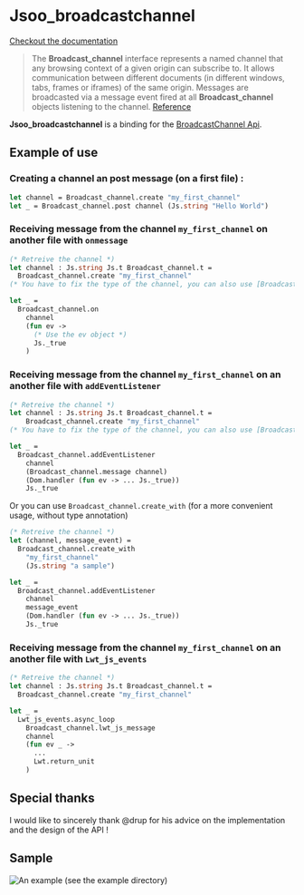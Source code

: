 # Jsoo_broadcastchannel 

[Checkout the documentation](https://xvw.github.io/jsoo_broadcastchannel/)

> The **Broadcast_channel** interface represents a named channel that any browsing context 
> of a given origin can subscribe to. It allows communication between different documents 
> (in different windows, tabs, frames or iframes) of the same origin. Messages are broadcasted 
> via a message event fired at all **Broadcast_channel** objects listening to the channel.
[Reference](https://developer.mozilla.org/fr/docs/Web/API/BroadcastChannel)


**Jsoo_broadcastchannel** is a binding for the [BroadcastChannel Api](https://developer.mozilla.org/fr/docs/Web/API/BroadcastChannel). 

## Example of use

### Creating a channel an post message (on a first file)  : 

```ocaml
let channel = Broadcast_channel.create "my_first_channel"
let _ = Broadcast_channel.post channel (Js.string "Hello World")
```

### Receiving message from the channel `my_first_channel` on another file with `onmessage`

```ocaml
(* Retreive the channel *)
let channel : Js.string Js.t Broadcast_channel.t = 
  Broadcast_channel.create "my_first_channel"
(* You have to fix the type of the channel, you can also use [Broadcast_channel.create_with] *)

let _ = 
  Broadcast_channel.on
    channel 
    (fun ev -> 
      (* Use the ev object *)
      Js._true
    )
```

### Receiving message from the channel `my_first_channel` on an another file with `addEventListener`

```ocaml
(* Retreive the channel *)
let channel : Js.string Js.t Broadcast_channel.t = 
    Broadcast_channel.create "my_first_channel"
(* You have to fix the type of the channel, you can also use [Broadcast_channel.create_with] *)

let _ = 
  Broadcast_channel.addEventListener
    channel
    (Broadcast_channel.message channel)
    (Dom.handler (fun ev -> ... Js._true))
    Js._true
```

Or you can use `Broadcast_channel.create_with` (for a more convenient usage, without type annotation)

```ocaml
(* Retreive the channel *)
let (channel, message_event) = 
  Broadcast_channel.create_with 
    "my_first_channel"
    (Js.string "a sample")

let _ = 
  Broadcast_channel.addEventListener
    channel
    message_event
    (Dom.handler (fun ev -> ... Js._true))
    Js._true
```

### Receiving message from the channel `my_first_channel` on an another file with `Lwt_js_events`

```ocaml
(* Retreive the channel *)
let channel : Js.string Js.t Broadcast_channel.t = 
  Broadcast_channel.create "my_first_channel"

let _ = 
  Lwt_js_events.async_loop 
    Broadcast_channel.lwt_js_message
    channel
    (fun ev _ -> 
      ... 
      Lwt.return_unit
    )
```



## Special thanks
I would like to sincerely thank @drup for his advice on the implementation 
and the design of the API !

## Sample 

![An example (see the `example` directory)](http://full.ouplo.com/11/13/4MWF.gif)

